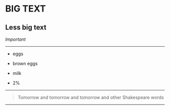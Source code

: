 # BIG  TEXT
## Less big text
_Important_ 

___

+ eggs
- brown eggs
+ milk
- 2%

***

> Tomorrow and tomorrow and tomorrow
> and other Shakespeare words

---
